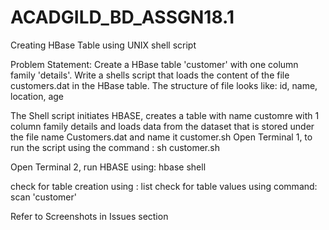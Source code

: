 # ACADGILD_BD_ASSGN18.1
Creating HBase Table using UNIX shell script

Problem Statement:
Create a HBase table 'customer' with one column family 'details'.
Write a shells script that loads the content of the file customers.dat in the HBase table.
The structure of file looks like: id, name, location, age

The Shell script initiates HBASE, creates a table with name customre with 1 column family details and loads data from the dataset that is stored under the file name Customers.dat and name it customer.sh
Open Terminal 1, to run the script using the command :
sh customer.sh

Open Terminal 2, run HBASE using:
hbase shell

check for table creation using :
list
check for table values using command:
scan 'customer'

Refer to Screenshots in Issues section
